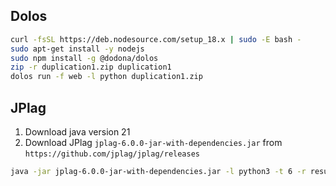 ## Dolos
```bash
curl -fsSL https://deb.nodesource.com/setup_18.x | sudo -E bash -
sudo apt-get install -y nodejs
sudo npm install -g @dodona/dolos
zip -r duplication1.zip duplication1
dolos run -f web -l python duplication1.zip
```

## JPlag
1. Download java version 21
2. Download JPlag `jplag-6.0.0-jar-with-dependencies.jar` from `https://github.com/jplag/jplag/releases`
```bash
java -jar jplag-6.0.0-jar-with-dependencies.jar -l python3 -t 6 -r results-jplag-type1 jplag/type

```